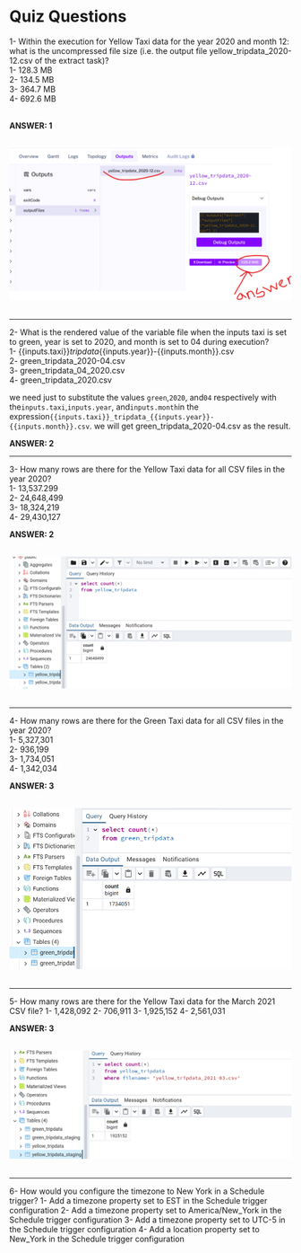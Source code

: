 <h1>Quiz Questions</h1>
1- Within the execution for Yellow Taxi data for the year 2020 and month 12: what is the uncompressed file size (i.e. the output file yellow_tripdata_2020-12.csv of the extract task)?<br>
1- 128.3 MB<br>
2- 134.5 MB<br>
3- 364.7 MB<br>
4- 692.6 MB<br><br>

**ANSWER: 1**
<br><br>

![Sample Image](../images/module2/kes_1.png)
<br><br>

----------------------------------------------------------------------------------------------
2- What is the rendered value of the variable file when the inputs taxi is set to green, year is set to 2020, and month is set to 04 during execution?<br>
1- {{inputs.taxi}}_tripdata_{{inputs.year}}-{{inputs.month}}.csv<br>
2- green_tripdata_2020-04.csv<br>
3- green_tripdata_04_2020.csv<br>
4- green_tripdata_2020.csv<br>

we need just to substitute the values `green`,`2020`, and`04` respectively with the`inputs.taxi`,`inputs.year`, and`inputs.month`in the expression`{{inputs.taxi}}_tripdata_{{inputs.year}}-{{inputs.month}}.csv`. we will get green_tripdata_2020-04.csv as the result.

**ANSWER: 2**
<br>

----------------------------------------------------------------------------------------------
3- How many rows are there for the Yellow Taxi data for all CSV files in the year 2020?<br>
1- 13,537.299<br>
2- 24,648,499<br>
3- 18,324,219<br>
4- 29,430,127<br>

**ANSWER: 2**
<br><br>

![Sample Image](../images/module2/kes_3.png)
<br><br>

----------------------------------------------------------------------------------------------
4- How many rows are there for the Green Taxi data for all CSV files in the year 2020?<br>
1- 5,327,301<br>
2- 936,199<br>
3- 1,734,051<br>
4- 1,342,034<br>

**ANSWER: 3**
<br><br>

![Sample Image](../images/module2/kes_4.png)
<br><br>

----------------------------------------------------------------------------------------------

5- How many rows are there for the Yellow Taxi data for the March 2021 CSV file?
1- 1,428,092
2- 706,911
3- 1,925,152
4- 2,561,031

**ANSWER: 3**
<br><br>

![Sample Image](../images/module2/kes_5.png)
<br><br>

----------------------------------------------------------------------------------------------

6- How would you configure the timezone to New York in a Schedule trigger?
1- Add a timezone property set to EST in the Schedule trigger configuration
2- Add a timezone property set to America/New_York in the Schedule trigger configuration
3- Add a timezone property set to UTC-5 in the Schedule trigger configuration
4- Add a location property set to New_York in the Schedule trigger configuration
